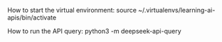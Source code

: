 How to start the virtual environment:
source ~/.virtualenvs/learning-ai-apis/bin/activate

How to run the API query:
python3 -m deepseek-api-query
